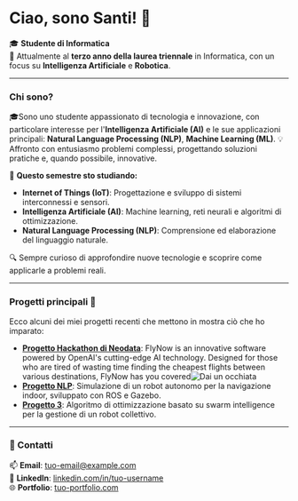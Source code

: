 # Ciao, sono Santi! 👋

🎓 **Studente di Informatica**  
📍 Attualmente al **terzo anno della laurea triennale** in Informatica, con un focus su **Intelligenza Artificiale** e **Robotica**.

---

### Chi sono?  
🎓Sono uno studente appassionato di tecnologia e innovazione, con particolare interesse per l'**Intelligenza Artificiale (AI)** e le sue applicazioni principali: **Natural Language Processing (NLP)**, **Machine Learning (ML)**. 
💡 Affronto con entusiasmo problemi complessi, progettando soluzioni pratiche e, quando possibile, innovative.

🌱 **Questo semestre sto studiando:**  
- **Internet of Things (IoT)**: Progettazione e sviluppo di sistemi interconnessi e sensori.  
- **Intelligenza Artificiale (AI)**: Machine learning, reti neurali e algoritmi di ottimizzazione.  
- **Natural Language Processing (NLP)**: Comprensione ed elaborazione del linguaggio naturale.  

🔍 Sempre curioso di approfondire nuove tecnologie e scoprire come applicarle a problemi reali.

---

### Progetti principali 🚀
Ecco alcuni dei miei progetti recenti che mettono in mostra ciò che ho imparato:
- **[Progetto Hackathon di Neodata](#)**: FlyNow is an innovative software powered by OpenAI's cutting-edge AI technology.
Designed for those who are tired of wasting time finding the cheapest flights between various destinations, FlyNow has you covered![Dai un occhiata](https://github.com/Erewhon-proj/Hackatania-FlyNow)
- **[Progetto NLP](#)**: Simulazione di un robot autonomo per la navigazione indoor, sviluppato con ROS e Gazebo.  
- **[Progetto 3](#)**: Algoritmo di ottimizzazione basato su swarm intelligence per la gestione di un robot collettivo.

---

### 🔗 Contatti  
📫 **Email**: [tuo-email@example.com](mailto:tuo-email@example.com)  
🔗 **LinkedIn**: [linkedin.com/in/tuo-username](https://linkedin.com/in/tuo-username)  
🌐 **Portfolio**: [tuo-portfolio.com](https://tuo-portfolio.com)
